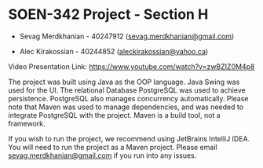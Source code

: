 # SOEN-342 Project - Section H

* Sevag Merdkhanian - 40247912 (sevag.merdkhanian@gmail.com)

* Alec Kirakossian - 40244852 (aleckirakossian@yahoo.ca)

Video Presentation Link: https://www.youtube.com/watch?v=zwBZIZ0M4p8

The project was built using Java as the OOP language. Java Swing was used for the UI. The relational Database PostgreSQL was used to achieve persistence. PostgreSQL also manages concurrency automatically. Please note that Maven was used to manage dependencies, and was needed to integrate PostgreSQL with the project. Maven is a build tool, not a framework. 

If you wish to run the project, we recommend using JetBrains IntelliJ IDEA. You will need to run the project as a Maven project. Please email sevag.merdkhanian@gmail.com if you run into any issues.
